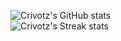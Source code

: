 ![Crivotz's GitHub stats](https://github-readme-stats.vercel.app/api?username=crivotz&show_icons=true&include_all_commits=true&count_private=true&hide_border=true&theme=gruvbox)  
![Crivotz's Streak stats](https://github-readme-streak-stats.herokuapp.com/?user=crivotz&include_all_commits=true&hide_border=true&theme=gruvbox)  
